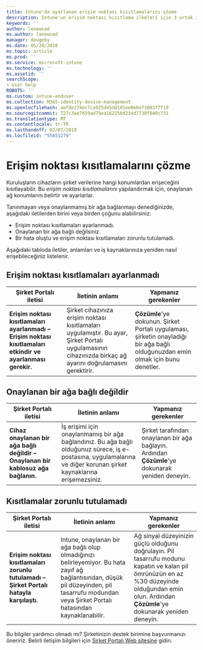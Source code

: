 ```yaml
---
title: Intune'da ayarlanan erişim noktası kısıtlamalarını çözme
description: Intune'un erişim noktası kısıtlama ilkeleri için 3 ortak iletiyi gözden geçirin ve bunların nasıl çözüleceğini öğrenin
keywords: ''
author: lenewsad
ms.author: lanewsad
manager: dougeby
ms.date: 05/28/2018
ms.topic: article
ms.prod: ''
ms.service: microsoft-intune
ms.technology: ''
ms.assetid: ''
searchScope:
- User help
ROBOTS: ''
ms.custom: intune-enduser
ms.collection: M365-identity-device-management
ms.openlocfilehash: aefde274ec7ca925d45dd101ee0ebef1083f7f19
ms.sourcegitcommit: 727c3ae7659ad79ea162250d234d7730f840c731
ms.translationtype: MT
ms.contentlocale: tr-TR
ms.lasthandoff: 02/07/2019
ms.locfileid: "55851279"
---
```

# <a name="resolve-access-point-restrictions"></a>Erişim noktası kısıtlamalarını çözme

Kuruluşların cihazların şirket verilerine hangi konumlardan erişeceğini kısıtlayabilir.
Bu *erişim noktası kısıtlamalarını* yapılandırmak için, onaylanan ağ konumlarını belirtir ve ayarlarlar.  

Tanınmayan veya onaylanmamış bir ağa bağlanmayı denediğinizde, aşağıdaki iletilerden birini veya birden çoğunu alabilirsiniz:

* Erişim noktası kısıtlamaları ayarlanmadı.
* Onaylanan bir ağa bağlı değilsiniz.
* Bir hata oluştu ve erişim noktası kısıtlamaları zorunlu tutulamadı.

 Aşağıdaki tabloda iletiler, anlamları ve iş kaynaklarınıza yeniden nasıl erişebileceğiniz listelenir.

## <a name="access-point-restrictions-not-set-up"></a>Erişim noktası kısıtlamaları ayarlanmadı  
| Şirket Portalı iletisi | İletinin anlamı | Yapmanız gerekenler                                                               
|------------------------|--------------------------|--------------------------|
| **Erişim noktası kısıtlamaları ayarlanmadı – Erişim noktası kısıtlamaları etkindir ve ayarlanması gerekir.** | Şirket cihazınıza erişim noktası kısıtlamaları uygulamıştır. Bu ayar, Şirket Portalı uygulamasının cihazınızda birkaç ağ ayarını doğrulamasını gerektirir. | **Çözümle**'ye dokunun. Şirket Portalı uygulaması, şirketin onayladığı bir ağa bağlı olduğunuzdan emin olmak için bunu denetler. |

## <a name="not-connected-to-an-approved-network"></a>Onaylanan bir ağa bağlı değildir  

| Şirket Portalı iletisi | İletinin anlamı | Yapmanız gerekenler                                                                   
|------------------------|-----------------------------------|--------------------------|
| **Cihaz onaylanan bir ağa bağlı değildir – Onaylanan bir kablosuz ağa bağlanın.** | İş erişimi için onaylanmamış bir ağa bağlandınız. Bu ağa bağlı olduğunuz sürece, iş e-postasına, uygulamalarına ve diğer korunan şirket kaynaklarına erişemezsiniz. | Şirket tarafından onaylanan bir ağa bağlayın. Ardından **Çözümle**'ye dokunarak yeniden deneyin. |

## <a name="restrictions-couldnt-be-enforced"></a>Kısıtlamalar zorunlu tutulamadı  

| Şirket Portalı iletisi | İletinin anlamı | Yapmanız gerekenler                                                                      
|------------------------|-----------------------------------|--------------------------|
| **Erişim noktası kısıtlamaları zorunlu tutulamadı – Şirket Portalı hatayla karşılaştı.** | Intune, onaylanan bir ağa bağlı olup olmadığınızı belirleyemiyor. Bu hata zayıf ağ bağlantısından, düşük pil düzeyinden, pil tasarrufu modundan veya Şirket Portalı hatasından kaynaklanabilir. | Ağ sinyal düzeyinizin güçlü olduğunu doğrulayın. Pil tasarrufu modunu kapatın ve kalan pil ömrünüzün en az %30 düzeyinde olduğundan emin olun. Ardından **Çözümle**'ye dokunarak yeniden deneyin. 

Bu bilgiler yardımcı olmadı mı? Şirketinizin destek birimine başvurmanızı öneririz. Belirli iletişim bilgileri için [Şirket Portalı Web sitesine](https://portal.manage.microsoft.com/#HelpDeskDialog) gidin.
